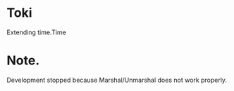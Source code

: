 # Toki

Extending time.Time

# Note.

Development stopped because Marshal/Unmarshal does not work properly.